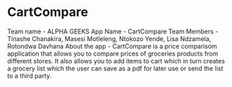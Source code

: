 # CartCompare

Team name - ALPHA GEEKS
App Name - CartCompare
Team Members - Tinashe Chanakira, Masesi Motleleng, Ntokozo Yende, Lisa Ndzamela, Rotondwa Davhana
About the app - CartCompare is a price comparisom application that allows you to compare prices of groceries products from different stores.
It also allows you to add items to cart which in turn creates a grocery list which the user can save as a pdf for later use or send the list to a third party.
